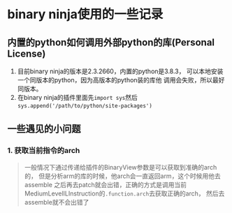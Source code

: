 # binary ninja使用的一些记录

## 内置的python如何调用外部python的库(Personal License)

1. 目前binary ninja的版本是2.3.2660，内置的python是3.8.3，
可以本地安装一个同版本的python，因为高版本的python装的库他
调用会失败，所以最好同版本。
2. 在binary ninja的插件里面先`import sys`然后`sys.append('/path/to/python/site-packages')`

## 一些遇见的小问题

### 1. 获取当前指令的arch

>一般情况下通过传递给插件的BinaryView参数是可以获取到准确的arch的，
>但是分析arm的库的时候，他arch会一直返回arm，这个时候用他去assemble
>之后再去patch就会出错，正确的方式是调用当前
>MediumLevelILInstruction的`.function.arch`去获取正确的arch，
>然后去assemble就不会出错了